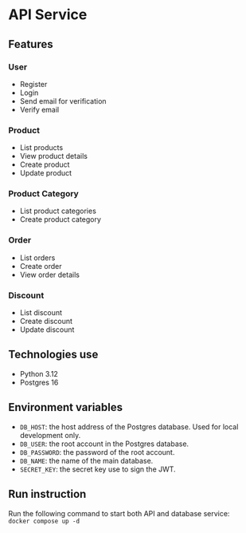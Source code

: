 # API Service

## Features
### User
- Register
- Login
- Send email for verification
- Verify email

### Product
- List products
- View product details
- Create product
- Update product


### Product Category
- List product categories
- Create product category

### Order
- List orders
- Create order
- View order details

### Discount
- List discount
- Create discount
- Update discount


## Technologies use
- Python 3.12
- Postgres 16


## Environment variables
- `DB_HOST`: the host address of the Postgres database. Used for local development only.
- `DB_USER`: the root account in the Postgres database.
- `DB_PASSWORD`: the password of the root account.
- `DB_NAME`: the name of the main database.
- `SECRET_KEY`: the secret key use to sign the JWT.

## Run instruction
Run the following command to start both API and database service:  
`docker compose up -d`
